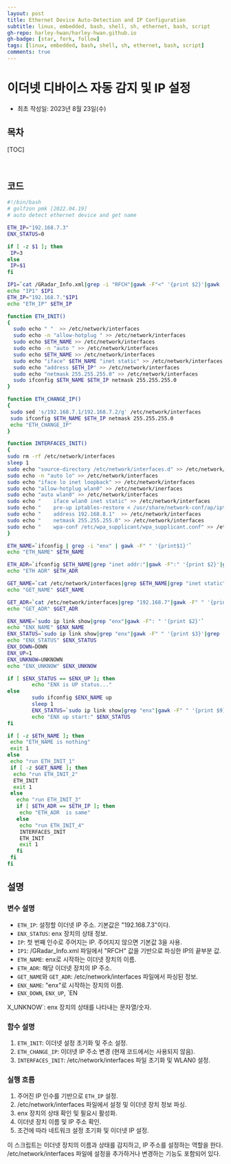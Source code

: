 ```yaml
---
layout: post
title: Ethernet Device Auto-Detection and IP Configuration
subtitle: linux, embedded, bash, shell, sh, ethernet, bash, script
gh-repo: harley-hwan/harley-hwan.github.io
gh-badge: [star, fork, follow]
tags: [linux, embedded, bash, shell, sh, ethernet, bash, script]
comments: true
--- 
```


# 이더넷 디바이스 자동 감지 및 IP 설정

- 최초 작성일: 2023년 8월 23일(수)

## 목차

[TOC]

<br/>

## 코드

```bash
#!/bin/bash
# golfzon pmk [2022.04.19]
# auto detect ethernet device and get name

ETH_IP="192.168.7.3"
ENX_STATUS=0

if [ -z $1 ]; then
 IP=3
else
 IP=$1
fi

IP1=`cat /GRadar_Info.xml|grep -i "RFCH"|gawk -F"<" '{print $2}'|gawk -F">" '{print $2}'`
echo "IP1" $IP1
ETH_IP="192.168.7."$IP1
echo "ETH_IP" $ETH_IP

function ETH_INIT()
{
  sudo echo " "  >> /etc/network/interfaces
  sudo echo -n "allow-hotplug " >> /etc/network/interfaces
  sudo echo $ETH_NAME >> /etc/network/interfaces
  sudo echo -n "auto " >> /etc/network/interfaces
  sudo echo $ETH_NAME >> /etc/network/interfaces
  sudo echo "iface" $ETH_NAME "inet static" >> /etc/network/interfaces
  sudo echo "address $ETH_IP" >> /etc/network/interfaces
  sudo echo "netmask 255.255.255.0" >> /etc/network/interfaces
  sudo ifconfig $ETH_NAME $ETH_IP netmask 255.255.255.0
}

function ETH_CHANGE_IP()
{
 sudo sed 's/192.168.7.1/192.168.7.2/g' /etc/network/interfaces
 sudo ifconfig $ETH_NAME $ETH_IP netmask 255.255.255.0
 echo "ETH_CHANGE_IP"
}

function INTERFACES_INIT()
{
sudo rm -rf /etc/network/interfaces
sleep 1
sudo echo "source-directory /etc/network/interfaces.d" >> /etc/network/interfaces
sudo echo -n "auto lo" >> /etc/network/interfaces
sudo echo "iface lo inet loopback" >> /etc/network/interfaces
sudo echo "allow-hotplug wlan0" >> /etc/network/inerfaces
sudo echo "auto wlan0" >> /etc/network/interfaces
sudo echo "    iface wlan0 inet static" >> /etc/network/interfaces
sudo echo "    pre-up iptables-restore < /usr/share/network-conf/ap/iptables.up.rules" >> /etc/network/interfaces
sudo echo "    address 192.168.8.1"  >> /etc/network/interfaces
sudo echo "    netmask 255.255.255.0" >> /etc/network/interfaces
sudo echo "    wpa-conf /etc/wpa_supplicant/wpa_supplicant.conf" >> /etc/network/interfaces
}

ETH_NAME=`ifconfig | grep -i "enx" | gawk -F" " '{print$1}'`
echo "ETH_NAME" $ETH_NAME

ETH_ADR=`ifconfig $ETH_NAME|grep "inet addr:"|gawk -F":" '{print $2}'|gawk -F" " '{print $1}'`
echo "ETH ADR" $ETH_ADR

GET_NAME=`cat /etc/network/interfaces|grep $ETH_NAME|grep "inet static"|gawk -F" " '{print $2}'`
echo "GET_NAME" $GET_NAME

GET_ADR=`cat /etc/network/interfaces|grep "192.168.7"|gawk -F" " '{print $2}'`
echo "GET_ADR" $GET_ADR

ENX_NAME=`sudo ip link show|grep "enx"|gawk -F": " '{print $2}'`
echo "ENX_NAME" $ENX_NAME
ENX_STATUS=`sudo ip link show|grep "enx"|gawk -F" " '{print $3}'|grep -n "UP" | cut -d: -f1`
echo "ENX_STATUS" $ENX_STATUS
ENX_DOWN=DOWN
ENX_UP=1
ENX_UNKNOW=UNKNOWN
echo "ENX_UNKNOW" $ENX_UNKNOW

if [ $ENX_STATUS == $ENX_UP ]; then
        echo "ENX is UP status..."
else
        sudo ifconfig $ENX_NAME up
        sleep 1
        ENX_STATUS=`sudo ip link show|grep "enx"|gawk -F" " '{print $9}'`
        echo "ENX up start:" $ENX_STATUS
fi

if [ -z $ETH_NAME ]; then
 echo "ETH_NAME is nothing"
 exit 1
else
 echo "run ETH_INIT_1"
 if [ -z $GET_NAME ]; then
  echo "run ETH_INIT_2"
  ETH_INIT
  exit 1
 else
   echo "run ETH_INIT_3"
   if [ $ETH_ADR == $ETH_IP ]; then
    echo "ETH_ADR  is same"
   else
    echo "run ETH_INIT_4"
    INTERFACES_INIT
    ETH_INIT
    exit 1
   fi
 fi
fi

```

## 설명

### 변수 설명
- `ETH_IP`: 설정할 이더넷 IP 주소. 기본값은 "192.168.7.3"이다.
- `ENX_STATUS`: enx 장치의 상태 정보.
- `IP`: 첫 번째 인수로 주어지는 IP. 주어지지 않으면 기본값 3을 사용.
- `IP1`: /GRadar_Info.xml 파일에서 "RFCH" 값을 기반으로 파싱한 IP의 끝부분 값.
- `ETH_NAME`: enx로 시작하는 이더넷 장치의 이름.
- `ETH_ADR`: 해당 이더넷 장치의 IP 주소.
- `GET_NAME`와 `GET_ADR`: /etc/network/interfaces 파일에서 파싱된 정보.
- `ENX_NAME`: "enx"로 시작하는 장치의 이름.
- `ENX_DOWN`, `ENX_UP`, `EN

X_UNKNOW`: enx 장치의 상태를 나타내는 문자열/숫자.

### 함수 설명
1. `ETH_INIT`: 이더넷 설정 초기화 및 주소 설정.
2. `ETH_CHANGE_IP`: 이더넷 IP 주소 변경 (현재 코드에서는 사용되지 않음).
3. `INTERFACES_INIT`: /etc/network/interfaces 파일 초기화 및 WLAN0 설정.

### 실행 흐름
1. 주어진 IP 인수를 기반으로 `ETH_IP` 설정.
2. /etc/network/interfaces 파일에서 설정 및 이더넷 장치 정보 파싱.
3. enx 장치의 상태 확인 및 필요시 활성화.
4. 이더넷 장치 이름 및 IP 주소 확인.
5. 조건에 따라 네트워크 설정 초기화 및 이더넷 IP 설정.

이 스크립트는 이더넷 장치의 이름과 상태를 감지하고, IP 주소를 설정하는 역할을 한다. /etc/network/interfaces 파일에 설정을 추가하거나 변경하는 기능도 포함되어 있다.

